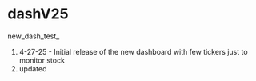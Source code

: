 # dashV25
new_dash_test_


1. 4-27-25  - Initial release of the new dashboard with few tickers just to monitor stock 
2. updated 

